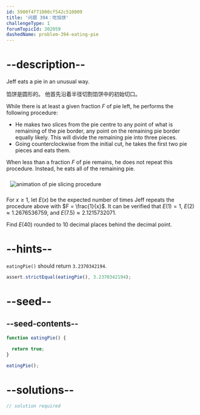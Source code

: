 ```yaml
---
id: 5900f4f71000cf542c510009
title: '问题 394：吃馅饼'
challengeType: 1
forumTopicId: 302059
dashedName: problem-394-eating-pie
---
```


# --description--

Jeff eats a pie in an unusual way.

馅饼是圆形的。 他首先沿着半径切割馅饼中的初始切口。

While there is at least a given fraction $F$ of pie left, he performs the following procedure:

- He makes two slices from the pie centre to any point of what is remaining of the pie border, any point on the remaining pie border equally likely. This will divide the remaining pie into three pieces.
- Going counterclockwise from the initial cut, he takes the first two pie pieces and eats them.

When less than a fraction $F$ of pie remains, he does not repeat this procedure. Instead, he eats all of the remaining pie.

<img class="img-responsive center-block" alt="animation of pie slicing procedure" src="https://cdn.freecodecamp.org/curriculum/project-euler/eating-pie.gif" style="background-color: white; padding: 10px;" />

For $x ≥ 1$, let $E(x)$ be the expected number of times Jeff repeats the procedure above with $F = \frac{1}{x}$. It can be verified that $E(1) = 1$, $E(2) ≈ 1.2676536759$, and $E(7.5) ≈ 2.1215732071$.

Find $E(40)$ rounded to 10 decimal places behind the decimal point.

# --hints--

`eatingPie()` should return `3.2370342194`.

```js
assert.strictEqual(eatingPie(), 3.2370342194);
```

# --seed--

## --seed-contents--

```js
function eatingPie() {

  return true;
}

eatingPie();
```

# --solutions--

```js
// solution required
```
